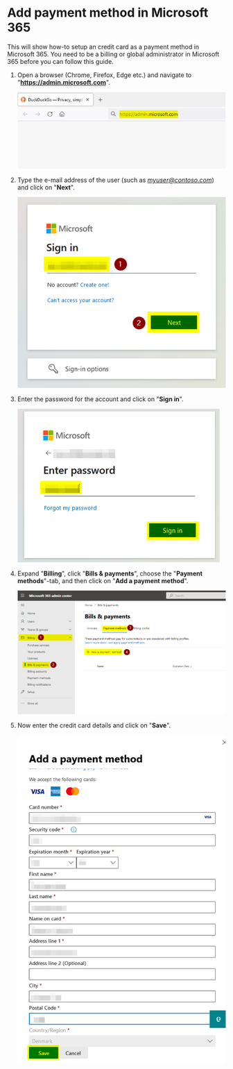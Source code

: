 # Add payment method in Microsoft 365

This will show how-to setup an credit card as a payment method in Microsoft 365. You need to be a billing or global administrator in Microsoft 365 before you can follow this guide.

1. Open a browser (Chrome, Firefox, Edge etc.) and navigate to "**https://admin.microsoft.com**".

   ![](media/navigate-to-adminportal.png)

2. Type the e-mail address of the user (such as *myuser@contoso.com*) and click on "**Next**".

   ![](media/type-username.png)

3. Enter the password for the account and click on "**Sign in**".

   ![](media/type-password.png)

4. Expand "**Billing**", click "**Bills & payments**", choose the "**Payment methods**"-tab, and then click on "**Add a payment method**".

   ![](media/navigate-to-payment-methods.png)

5. Now enter the credit card details and click on "**Save**".

   ![](media/add-payment-method.png)